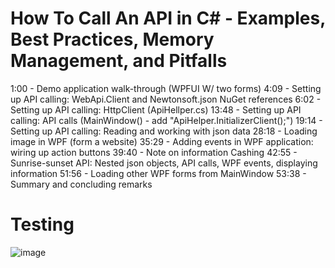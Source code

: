 # How To Call An API in C# - Examples, Best Practices, Memory Management, and Pitfalls

1:00 - Demo application walk-through (WPFUI W/ two forms)
4:09 - Setting up API calling: WebApi.Client and Newtonsoft.json NuGet references
6:02 - Setting up API calling: HttpClient (ApiHellper.cs)
13:48 - Setting up API calling:  API calls (MainWindow() - add "ApiHelper.InitializerClient();")
19:14 - Setting up API calling: Reading and working with json data
28:18 - Loading image in WPF (form a website)
35:29 - Adding events in WPF application: wiring up action buttons
39:40 - Note on information Cashing
42:55 - Sunrise-sunset API: Nested json objects, API calls, WPF events, displaying information
51:56 - Loading other WPF forms from MainWindow
53:38 - Summary and concluding remarks
# Testing
![image](https://github.com/2022Dong/ApiConsumerDemo/assets/110579171/99159476-6d4a-4dd6-aa5a-86dd182c0337)
